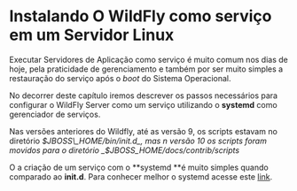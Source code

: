 # Instalando O WildFly como serviço em um Servidor Linux

Executar Servidores de Aplicação como serviço é muito comum nos dias de hoje, pela praticidade de gerenciamento e também por ser muito simples a restauração do serviço após o _boot_ do Sistema Operacional.

No decorrer deste capítulo iremos descrever os passos necessários para configurar o WildFly Server como um serviço utilizando o **systemd** como gerenciador de serviços.

Nas versões anteriores do Wildfly, até as versão 9, os scripts estavam no diretório _$JBOSS\_HOME/bin/init.d_, mas n versão 10 os scripts foram movidos para o diretório _$JBOSS\_HOME/docs/contrib/scripts_

O a criação de um serviço com o **systemd **é muito simples quando comparado ao **init.d**. Para conhecer melhor o systemd acesse este [link](https://www.freedesktop.org/wiki/Software/systemd/).



